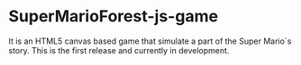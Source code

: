 # SuperMarioForest-js-game

It is an HTML5 canvas based game that simulate a part of the Super Mario´s story. This is the first release and currently in development.
